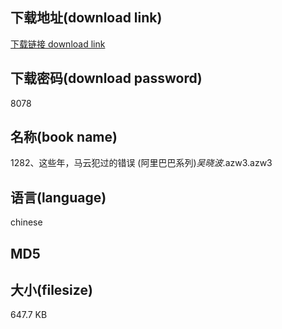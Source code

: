 ## 下载地址(download link)
[下载链接 download link](https://voluble-croquembouche-d321dc.netlify.app/?s=1282%E3%80%81%E8%BF%99%E4%BA%9B%E5%B9%B4%EF%BC%8C%E9%A9%AC%E4%BA%91%E7%8A%AF%E8%BF%87%E7%9A%84%E9%94%99%E8%AF%AF+%28%E9%98%BF%E9%87%8C%E5%B7%B4%E5%B7%B4%E7%B3%BB%E5%88%97%29_%E5%90%B4%E6%99%93%E6%B3%A2_.azw3)

## 下载密码(download password)
8078

## 名称(book name)
1282、这些年，马云犯过的错误 (阿里巴巴系列)_吴晓波_.azw3.azw3

## 语言(language)
chinese

## MD5


## 大小(filesize)
647.7 KB
